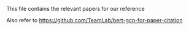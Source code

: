 This file contains the relevant papers for our reference

Also refer to https://github.com/TeamLab/bert-gcn-for-paper-citation
